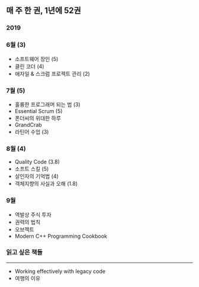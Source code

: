 ## 매 주 한 권, 1년에 52권

### 2019
### 6월 (3)
* 소프트웨어 장인 (5)
* 클린 코더 (4)
* 애자일 & 스크럼 프로젝트 관리 (2)

### 7월 (5)
* 훌륭한 프로그래머 되는 법 (3)
* Essential Scrum (5)
* 폰더씨의 위대한 하루
* GrandCrab
* 라틴어 수업 (3)

### 8월 (4)
* Quality Code (3.8)
* 소프트 스킬 (5)
* 살인자의 기억법 (4)
* 객체지향의 사실과 오해 (1.8)

### 9월
* 역발상 주식 투자
* 권력의 법칙
* 오브젝트
* Modern C++ Programming Cookbook

### 읽고 싶은 책들
----------------------------------------------
* Working effectively with legacy code
* 여행의 이유

